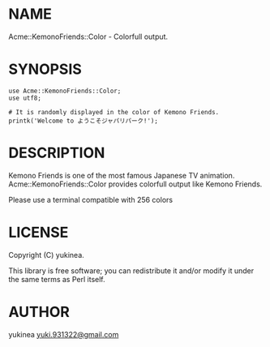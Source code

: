 # NAME

Acme::KemonoFriends::Color - Colorfull output.

# SYNOPSIS

    use Acme::KemonoFriends::Color;
    use utf8;

    # It is randomly displayed in the color of Kemono Friends.
    printk('Welcome to ようこそジャパリパーク!');

# DESCRIPTION

Kemono Friends is one of the most famous Japanese TV animation. Acme::KemonoFriends::Color provides colorfull output like Kemono Friends.

Please use a terminal compatible with 256 colors

# LICENSE

Copyright (C) yukinea.

This library is free software; you can redistribute it and/or modify
it under the same terms as Perl itself.

# AUTHOR

yukinea <yuki.931322@gmail.com>
